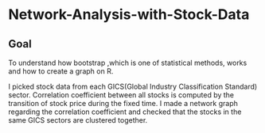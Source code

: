 # Network-Analysis-with-Stock-Data

## Goal 
To understand how bootstrap ,which is one of statistical methods, works and how to create a graph on R.

I picked stock data from each GICS(Global Industry Classification Standard) sector. Correlation coefficient between all stocks is computed by the transition of stock price during the fixed time. I made a network graph regarding the correlation coefficient and checked that the stocks in the same GICS sectors are clustered together. 
